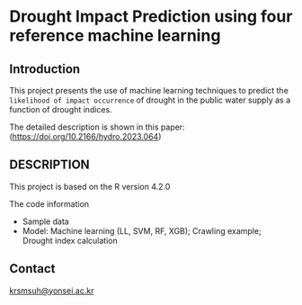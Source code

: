 # Drought Impact Prediction using four reference machine learning 


## Introduction

This project presents the use of machine learning techniques to predict the `likelihood of impact occurrence` of drought in the public water supply as a function of drought indices.

The detailed description is shown in this paper:
(https://doi.org/10.2166/hydro.2023.064)

## DESCRIPTION 

This project is based on the R version 4.2.0

The code information 
* Sample data
* Model: Machine learning (LL, SVM, RF, XGB); Crawling example; Drought index calculation

## Contact
krsmsuh@yonsei.ac.kr




	
